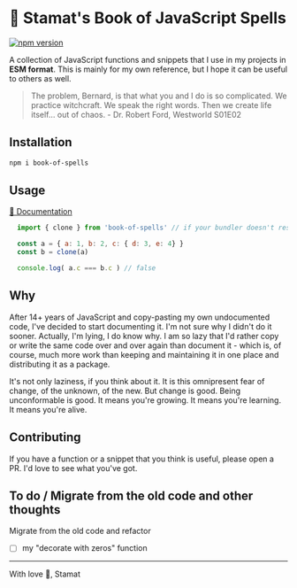 # 📖 Stamat's Book of JavaScript Spells
[![npm version](https://img.shields.io/npm/v/book-of-spells)](https://www.npmjs.com/package/book-of-spells)

A collection of JavaScript functions and snippets that I use in my projects in **ESM format**. This is mainly for my own reference, but I hope it can be useful to others as well.

> The problem, Bernard, is that what you and I do is so complicated. We practice witchcraft. We speak the right words. Then we create life itself… out of chaos. - Dr. Robert Ford, Westworld S01E02

## Installation

```bash
npm i book-of-spells
```

## Usage

[📖 Documentation](https://stamat.github.io/book-of-spells/)

```js
  import { clone } from 'book-of-spells' // if your bundler doesn't resolve npm packages use the full path: import { clone } from './node_modules/book-of-spells/index.mjs'

  const a = { a: 1, b: 2, c: { d: 3, e: 4} }
  const b = clone(a)

  console.log( a.c === b.c ) // false
```

## Why

After 14+ years of JavaScript and copy-pasting my own undocumented code, I've decided to start documenting it. I'm not sure why I didn't do it sooner. Actually, I'm lying, I do know why. I am so lazy that I'd rather copy or write the same code over and over again than document it - which is, of course, much more work than keeping and maintaining it in one place and distributing it as a package.

It's not only laziness, if you think about it. It is this omnipresent fear of change, of the unknown, of the new. But change is good. Being unconformable is good. It means you're growing. It means you're learning. It means you're alive.

## Contributing

If you have a function or a snippet that you think is useful, please open a PR. I'd love to see what you've got.


## To do / Migrate from the old code and other thoughts

Migrate from the old code and refactor
* [ ] my "decorate with zeros" function

----

With love 💖,
Stamat
